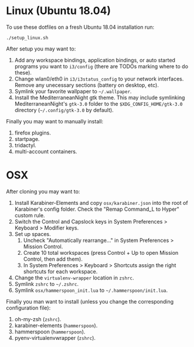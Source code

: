 # Linux (Ubuntu 18.04)

To use these dotfiles on a fresh Ubuntu 18.04 installation run:
```
./setup_linux.sh
```

After setup you may want to:

   1. Add any workspace bindings, application bindings, or auto started programs you want to `i3/config` (there are TODOs marking where to do these).
   1. Change wlan0/eth0 in `i3/i3status_config` to your network interfaces. Remove any unecessary sections (battery on desktop, etc).
   1. Symlink your favorite wallpaper to `~/.wallpaper`.
   1. Install the MediterraneanNight gtk theme. This may include symlinking MediterraneanNight's `gtk-3.0` folder to the `$XDG_CONFIG_HOME/gtk-3.0` directory (`~/.config/gtk-3.0` by default).

Finally you may want to manually install:

   1. firefox plugins.
   1. startpage.
   1. tridactyl.
   1. multi-account containers.

# OSX

After cloning you may want to:

   1. Install Karabiner-Elements and copy `osx/karabiner.json` into the root of Karabiner's config folder. Check the "Remap Command_L to Hyper" custom rule.
   1. Switch the Control and Capslock keys in System Preferences > Keyboard > Modifier keys.
   1. Set up spaces.
       1. Uncheck "Automatically rearrange..." in System Preferences > Mission Control.
       1. Create 10 total workspaces (press Control + Up to open Mission Control, then add them).
       1. In System Preferences > Keyboard > Shortcuts assign the right shortcuts for each workspace.
   1. Change the `virtualenv-wrapper` location in `zshrc`.
   1. Symlink `zshrc` to `~/.zshrc`.
   1. Symlink `osx/hammerspoon_init.lua` to `~/.hammerspoon/init.lua`.

Finally you man want to install (unless you change the corresponding configuration file):

   1. oh-my-zsh (`zshrc`).
   1. karabiner-elements (`hammerspoon`).
   1. hammerspoon (`hammerspoon`).
   1. pyenv-virtualenvwrapper (`zshrc`).
